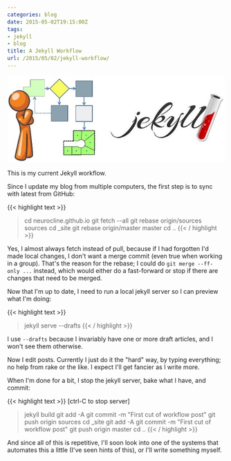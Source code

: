 ```yaml
---
categories: blog
date: 2015-05-02T19:15:00Z
tags:
- jekyll
- blog
title: A Jekyll Workflow
url: /2015/05/02/jekyll-workflow/
---
```


![My helpful screenshot](/assets/JekyllWorkflow.jpg)

This is my current Jekyll workflow.

Since I update my blog from multiple computers, the first step is to sync with latest from GitHub:

{{< highlight text >}}
> cd neurocline.github.io
> git fetch --all
> git rebase origin/sources sources
> cd _site
> git rebase origin/master master
> cd ..
{{< / highlight >}}

Yes, I almost always fetch instead of pull, because if I had forgotten I'd made local changes, I
don't want a merge commit (even true when working in a group). That's the reason for the rebase; I
could do ```git merge --ff-only ...``` instead, which would either do a fast-forward or stop if
there are changes that need to be merged.

Now that I'm up to date, I need to run a local jekyll server so I can preview what I'm doing:

{{< highlight text >}}
> jekyll serve --drafts
{{< / highlight >}}

I use ```--drafts``` because I invariably have one or more draft articles, and I won't see them
otherwise.

Now I edit posts. Currently I just do it the "hard" way, by typing everything; no help from rake
or the like. I expect I'll get fancier as I write more.

When I'm done for a bit, I stop the jekyll server, bake what I have, and commit:

{{< highlight text >}}
[ctrl-C to stop server]
> jekyll build
> git add -A
> git commit -m "First cut of workflow post"
> git push origin sources
> cd _site
> git add -A
> git commit -m "First cut of workflow post"
> git push origin master
> cd ..
{{< / highlight >}}

And since all of this is repetitive, I'll soon look into one of the systems that automates this
a little (I've seen hints of this), or I'll write something myself.
